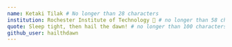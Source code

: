 ```yaml
---
name: Ketaki Tilak # No longer than 28 characters
institution: Rochester Institute of Technology 🚩 # no longer than 58 characters
quote: Sleep tight, then hail the dawn! # no longer than 100 characters, avoid using quotes(") to guarantee the format remains the same.
github_user: hailthdawn
---
```

